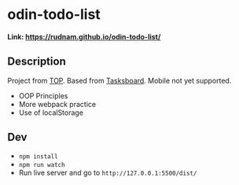 # odin-todo-list

#### Link: https://rudnam.github.io/odin-todo-list/

## Description

Project from [TOP](https://www.theodinproject.com/lessons/node-path-javascript-todo-list). Based from [Tasksboard](https://tasksboard.com/). Mobile not yet supported.

- OOP Principles
- More webpack practice
- Use of localStorage

## Dev

- `npm install`
- `npm run watch`
- Run live server and go to `http://127.0.0.1:5500/dist/`